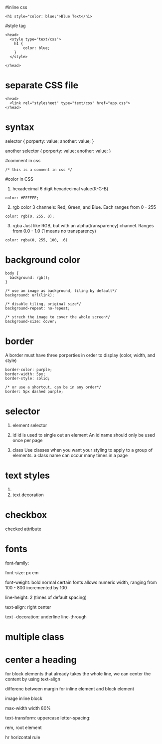 #inline css
```
<h1 style="color: blue;">Blue Text</h1>
```

#style tag
```
<head>
  <style type="text/css">
    h1 {
        color: blue;
    }
  </style>

</head>
```

# separate CSS file
```
<head>
  <link rel="stylesheet" type="text/css" href="app.css">
</head>
```


# syntax
selector
{
    porperty: value;
    another: value;
}

another selector
{
    porperty: value;
    another: value;
}

#comment in css
```
/* this is a comment in css */
```

#color in CSS
1. hexadecimal
6 digit hexadecimal value(R-G-B)
```
color: #FFFFFF;
```

2. rgb color
3 channels: Red, Green, and Blue. Each ranges from 0 - 255
```
color: rgb(0, 255, 0);
```

3. rgba
Just like RGB, but with an alpha(transparency) channel. Ranges from 0.0 - 1.0 (1 means no transparency)
```
color: rgba(0, 255, 100, .6)
```

# background color
```
body {
  background: rgb();
}

/* use an image as background, tiling by default*/
background: url(link);

/* disable tiling, original size*/
background-repeat: no-repeat;

/* strech the image to cover the whole screen*/
background-size: cover;
```
# border
A border must have three porperties in order to display (color, width, and style)
```
border-color: purple;
border-width: 5px;
border-style: solid;

/* or use a shortcut, can be in any order*/
border: 5px dashed purple;
```
# selector
1. element selector

2. id
id is used to single out an element
An id name should only be used once per page

3. class
Use classes when you want your styling to apply to a group of elements. 
a class name can occur many times in a page

# text styles
1. 
2. text decoration


# checkbox 
checked attribute


# fonts
font-family: 

font-size: px em

font-weight: bold normal certain fonts allows numeric width, ranging from 100 - 800 incremented by 100

line-height: 2 (times of default spacing)

text-align: right center

text -decoration: underline line-through


# multiple class


# center a heading
for block elements that already takes the whole line, we can center the content by using text-align

differenc between margin for inline element and block element

image inline block

max-width 
width 80%

text-transform: uppercase
letter-spacing: 

rem, root element

hr horizontal rule